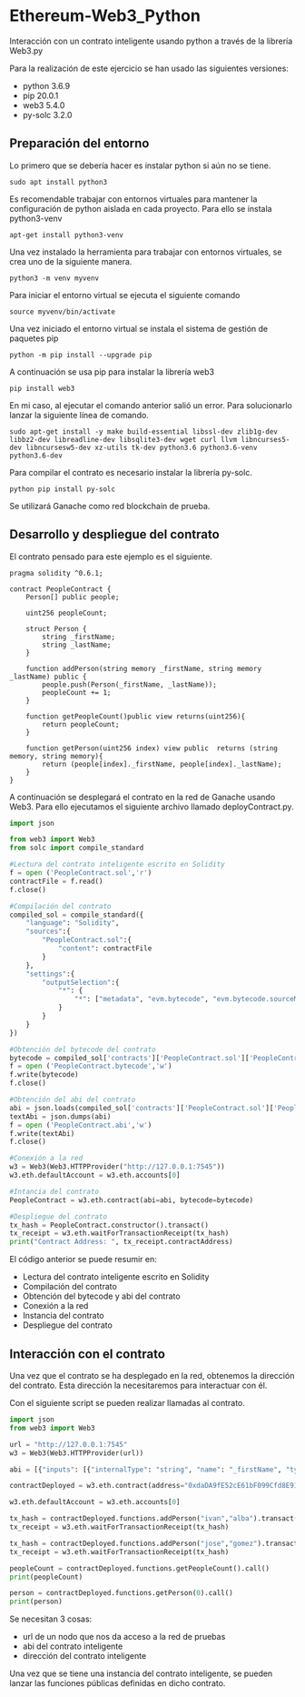 # Ethereum-Web3_Python
Interacción con un contrato inteligente usando python a través de la librería Web3.py

Para la realización de este ejercicio se han usado las siguientes versiones:
- python 3.6.9
- pip 20.0.1
- web3 5.4.0
- py-solc 3.2.0

## Preparación del entorno
Lo primero que se debería hacer es instalar python si aún no se tiene.
```
sudo apt install python3
```

Es recomendable trabajar con entornos virtuales para mantener la configuración de python aislada en cada proyecto. Para ello se instala python3-venv
```
apt-get install python3-venv
```

Una vez instalado la herramienta para trabajar con entornos virtuales, se crea uno de la siguiente manera.
```
python3 -m venv myvenv
```

Para iniciar el entorno virtual se ejecuta el siguiente comando
```
source myvenv/bin/activate
```

Una vez iniciado el entorno virtual se instala el sistema de gestión de paquetes pip
```
python -m pip install --upgrade pip
```

A continuación se usa pip para instalar la librería web3
```
pip install web3
```

En mi caso, al ejecutar el comando anterior salió un error. Para solucionarlo lanzar la siguiente línea de comando.
```
sudo apt-get install -y make build-essential libssl-dev zlib1g-dev libbz2-dev libreadline-dev libsqlite3-dev wget curl llvm libncurses5-dev libncursesw5-dev xz-utils tk-dev python3.6 python3.6-venv python3.6-dev
```
Para compilar el contrato es necesario instalar la librería py-solc.
```
python pip install py-solc
```

Se utilizará Ganache como red blockchain de prueba.

## Desarrollo y despliegue del contrato

El contrato pensado para este ejemplo es el siguiente.

```
pragma solidity ^0.6.1;

contract PeopleContract {
    Person[] public people;
    
    uint256 peopleCount;
    
    struct Person {
        string _firstName;
        string _lastName;
    }
    
    function addPerson(string memory _firstName, string memory _lastName) public {
        people.push(Person(_firstName, _lastName));
        peopleCount += 1;
    }
    
    function getPeopleCount()public view returns(uint256){
        return peopleCount;
    } 
    
    function getPerson(uint256 index) view public  returns (string memory, string memory){
        return (people[index]._firstName, people[index]._lastName);
    }
}

```

A continuación se desplegará el contrato en la red de Ganache usando Web3. Para ello ejecutamos el siguiente archivo llamado deployContract.py.

```python
import json

from web3 import Web3
from solc import compile_standard

#Lectura del contrato inteligente escrito en Solidity
f = open ('PeopleContract.sol','r')
contractFile = f.read()
f.close()

#Compilación del contrato
compiled_sol = compile_standard({
    "language": "Solidity",
    "sources":{ 
        "PeopleContract.sol":{
            "content": contractFile
        }
    },
    "settings":{
        "outputSelection":{
            "*": {
                "*": ["metadata", "evm.bytecode", "evm.bytecode.sourceMap"]
            }
        }
    }
})

#Obtención del bytecode del contrato
bytecode = compiled_sol['contracts']['PeopleContract.sol']['PeopleContract']['evm']['bytecode']['object']
f = open ('PeopleContract.bytecode','w')
f.write(bytecode)
f.close()

#Obtención del abi del contrato
abi = json.loads(compiled_sol['contracts']['PeopleContract.sol']['PeopleContract']['metadata'])['output']['abi']
textAbi = json.dumps(abi)
f = open ('PeopleContract.abi','w')
f.write(textAbi)
f.close()

#Conexión a la red
w3 = Web3(Web3.HTTPProvider("http://127.0.0.1:7545"))
w3.eth.defaultAccount = w3.eth.accounts[0]

#Intancia del contrato
PeopleContract = w3.eth.contract(abi=abi, bytecode=bytecode)

#Despliegue del contrato
tx_hash = PeopleContract.constructor().transact()
tx_receipt = w3.eth.waitForTransactionReceipt(tx_hash)
print("Contract Address: ", tx_receipt.contractAddress)
``` 

El código anterior se puede resumir en:
- Lectura del contrato inteligente escrito en Solidity
- Compilación del contrato
- Obtención del bytecode y abi del contrato
- Conexión a la red
- Instancia del contrato
- Despliegue del contrato

## Interacción con el contrato
Una vez que el contrato se ha desplegado en la red, obtenemos la dirección del contrato. Esta dirección la necesitaremos para interactuar con él.

Con el siguiente script se pueden realizar llamadas al contrato.

```python
import json
from web3 import Web3

url = "http://127.0.0.1:7545"
w3 = Web3(Web3.HTTPProvider(url))

abi = [{"inputs": [{"internalType": "string", "name": "_firstName", "type": "string"}, {"internalType": "string", "name": "_lastName", "type": "string"}], "name": "addPerson", "outputs": [], "stateMutability": "nonpayable", "type": "function"}, {"inputs": [], "name": "getPeopleCount", "outputs": [{"internalType": "uint256", "name": "", "type": "uint256"}], "stateMutability": "view", "type": "function"}, {"inputs": [{"internalType": "uint256", "name": "index", "type": "uint256"}], "name": "getPerson", "outputs": [{"internalType": "string", "name": "", "type": "string"}, {"internalType": "string", "name": "", "type": "string"}], "stateMutability": "view", "type": "function"}, {"inputs": [{"internalType": "uint256", "name": "", "type": "uint256"}], "name": "people", "outputs": [{"internalType": "string", "name": "_firstName", "type": "string"}, {"internalType": "string", "name": "_lastName", "type": "string"}], "stateMutability": "view", "type": "function"}]

contractDeployed = w3.eth.contract(address="0xdaDA9fE52cE61bF099Cfd8E9182F6cE154A6B192", abi=abi)

w3.eth.defaultAccount = w3.eth.accounts[0]

tx_hash = contractDeployed.functions.addPerson("ivan","alba").transact()
tx_receipt = w3.eth.waitForTransactionReceipt(tx_hash)

tx_hash = contractDeployed.functions.addPerson("jose","gomez").transact()
tx_receipt = w3.eth.waitForTransactionReceipt(tx_hash)

peopleCount = contractDeployed.functions.getPeopleCount().call()
print(peopleCount)

person = contractDeployed.functions.getPerson(0).call()
print(person)

```
Se necesitan 3 cosas:
- url de un nodo que nos da acceso a la red de pruebas
- abi del contrato inteligente
- dirección del contrato inteligente

Una vez que se tiene una instancia del contrato inteligente, se pueden lanzar las funciones públicas definidas en dicho contrato.